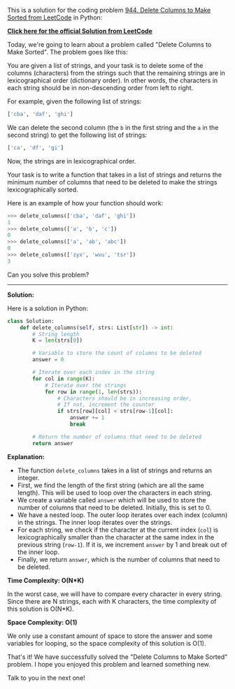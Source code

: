 This is a solution for the coding problem [944. Delete Columns to Make Sorted from LeetCode](https://leetcode.com/problems/delete-columns-to-make-sorted/description) in Python:

**[Click here for the official Solution from LeetCode](https://leetcode.com/problems/delete-columns-to-make-sorted/solutions/2868555/delete-columns-to-make-sorted/)**

Today, we're going to learn about a problem called "Delete Columns to Make Sorted". The problem goes like this:

You are given a list of strings, and your task is to delete some of the columns (characters) from the strings such that the remaining strings are in lexicographical order (dictionary order). In other words, the characters in each string should be in non-descending order from left to right.

For example, given the following list of strings:

```python
['cba', 'daf', 'ghi']
```

We can delete the second column (the `b` in the first string and the `a` in the second string) to get the following list of strings:

```python
['ca', 'df', 'gi']
```

Now, the strings are in lexicographical order.

Your task is to write a function that takes in a list of strings and returns the minimum number of columns that need to be deleted to make the strings lexicographically sorted.

Here is an example of how your function should work:

```python
>>> delete_columns(['cba', 'daf', 'ghi'])
1
>>> delete_columns(['a', 'b', 'c'])
0
>>> delete_columns(['a', 'ab', 'abc'])
0
>>> delete_columns(['zyx', 'wvu', 'tsr'])
3
```

Can you solve this problem?

---

**Solution:**

Here is a solution in Python:

```python
class Solution:
    def delete_columns(self, strs: List[str]) -> int:
        # String length
        K = len(strs[0])

        # Variable to store the count of columns to be deleted
        answer = 0

        # Iterate over each index in the string
        for col in range(K):
            # Iterate over the strings
            for row in range(1, len(strs)):
                # Characters should be in increasing order,
                # If not, increment the counter
                if strs[row][col] < strs[row-1][col]:
                    answer += 1
                    break

        # Return the number of columns that need to be deleted
        return answer
```

**Explanation:**

- The function `delete_columns` takes in a list of strings and returns an integer.
- First, we find the length of the first string (which are all the same length). This will be used to loop over the characters in each string.
- We create a variable called `answer` which will be used to store the number of columns that need to be deleted. Initially, this is set to 0.
- We have a nested loop. The outer loop iterates over each index (column) in the strings. The inner loop iterates over the strings.
- For each string, we check if the character at the current index (`col`) is lexicographically smaller than the character at the same index in the previous string (`row-1`). If it is, we increment `answer` by 1 and break out of the inner loop.
- Finally, we return `answer`, which is the number of columns that need to be deleted.

**Time Complexity: O(N\*K)**

In the worst case, we will have to compare every character in every string. Since there are N strings, each with K characters, the time complexity of this solution is O(N\*K).

**Space Complexity: O(1)**

We only use a constant amount of space to store the answer and some variables for looping, so the space complexity of this solution is O(1).

That's it! We have successfully solved the "Delete Columns to Make Sorted" problem. I hope you enjoyed this problem and learned something new.

Talk to you in the next one!

